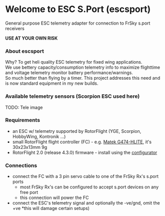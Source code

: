 # Welcome to ESC S.Port (escsport)
General purpose ESC telemetry adapter for connection to FrSky s.port receivers

**USE AT YOUR OWN RISK**


### About escsport
Why? To get heli quality ESC telemetry for fixed wing applications.<br>
We use bettery capacity/consumption telemetry info to maximize flighttime and voltage telemetry monitor battery performance/warnings.<br>
So much better than flying by a timer.
This project addresses this need and is now standard equipment in my new builds.

### Available telemetry sensors (Scorpion ESC used here)
TODO: Tele image

### Requirements
- an ESC w/ telemetry supported by RotorFlight (YGE, Scorpion, HobbyWing, Kontronik ...)
- small RotorFlight flight controller (FC) - e.g. [Matek G474-HLITE](https://www.mateksys.com/?portfolio=g474-hlite), it's 30x23x13mm 9g
- RotorFlight 2.0 (release 4.3.0) firmware - install using the [configurator](https://github.com/rotorflight/rotorflight-configurator/releases/tag/release%2F2.0.0)

### Connections
- connect the FC with a 3 pin servo cable to one of the FrSky Rx's s.port ports
  - most FrSky Rx's can be configured to accept s.port devices on any free port
  - this connection will power the FC
- connect the ESC's telemetry signal and optionally the -ve/gnd, omit the +ve *this will damage certain setups)

